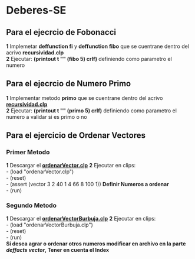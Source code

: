 # Deberes-SE

## Para el ejecrcio de Fobonacci 
**1** Implemetar **deffunction fi** y **deffunction fibo** que se cuentrane dentro del acrivo **recursividad.clp**     
**2** Ejecutar: **(printout t "" (fibo 5) crlf)** definiendo como parametro el numero    

## Para el ejecrcio de Numero Primo
**1** Implementar metodo **primo** que se cuentrane dentro del acrivo [**recursividad.clp**](https://github.com/RicardoVinicioJara/Deberes-SE/blob/master/recursividad.clp)      
**2** Ejecutar: **(printout t "" (primo 5) crlf)** definiendo como parametro el numero a validar si es primo o no  

## Para el ejercicio de Ordenar Vectores
### Primer Metodo
**1** Descargar el [**ordenarVector.clp**](https://github.com/RicardoVinicioJara/Deberes-SE/blob/master/ordenarVector.clp)
**2** Ejecutar en clips:        
      - (load "ordenarVector.clp")      
      - (reset)         
      - (assert (vector 3 2 40 1 4 66 8 100 1))   **Definir Numeros a ordenar**     
      - (run)     
### Segundo Metodo
**1** Descargar el [**ordenarVectorBurbuja.clp**](https://github.com/RicardoVinicioJara/Deberes-SE/blob/master/ordenarVectorBurbuja.clp)
**2** Ejecutar en clips:        
      - (load "ordenarVectorBurbuja.clp")      
      - (reset)         
      - (run)     
      **Si desea agrar o ordenar otros numeros modificar en archivo en la parte *deffacts vector*, Tener en cuenta el Index**
      

